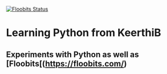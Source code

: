 [![Floobits Status](https://floobits.com/asinode/pyingKB.svg)](https://floobits.com/asinode/pyingKB/redirect)

# Learning Python from KeerthiB

## Experiments with Python as well as [Floobits[(https://floobits.com/)

